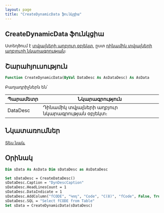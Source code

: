 ```yaml
---
layout: page
title: "CreateDynamicData ֆունկցիա"
---
```


## CreateDynamicData ֆունկցիա

Ստեղծում է [տվյալների աղբյուր օբյեկտ](../Asdata.md), ըստ [դինամիկ տվյալների աղբյուրի նկարագրության](../AsDataDesc.md)։ 

## Շարահյուսություն

```vb
Function CreateDynamicData(ByVal DataDesc As AsDataDesc) As AsData
```

Բաղադրիչներն են՝

| Պարամետր | Նկարագրություն |
|--|--|
| DataDesc | Դինամիկ տվյալների աղբյուր նկարագրության օբյեկտ։ |

## Նկատառումներ

[Տես նաև](../../constructors.html)

## Օրինակ

``` vb
Dim sData As AsData Dim sDataDesc as AsDataDesc

Set sDataDesc = CreateDataDesc()
sDataDesc.Caption = "DynDescCaption"
sDataDesc.HeadLinesCount = 1
sDataDesc.DataIndicate = 1
sDataDesc.AddColumn("fCODE", "Կոդ", "Code", "C(8)", "fCode", False, True, True)
sDataDesc.SQL = "Select fCODE from Table"
Set sData = CreateDynamicData(sDataDesc)
```
